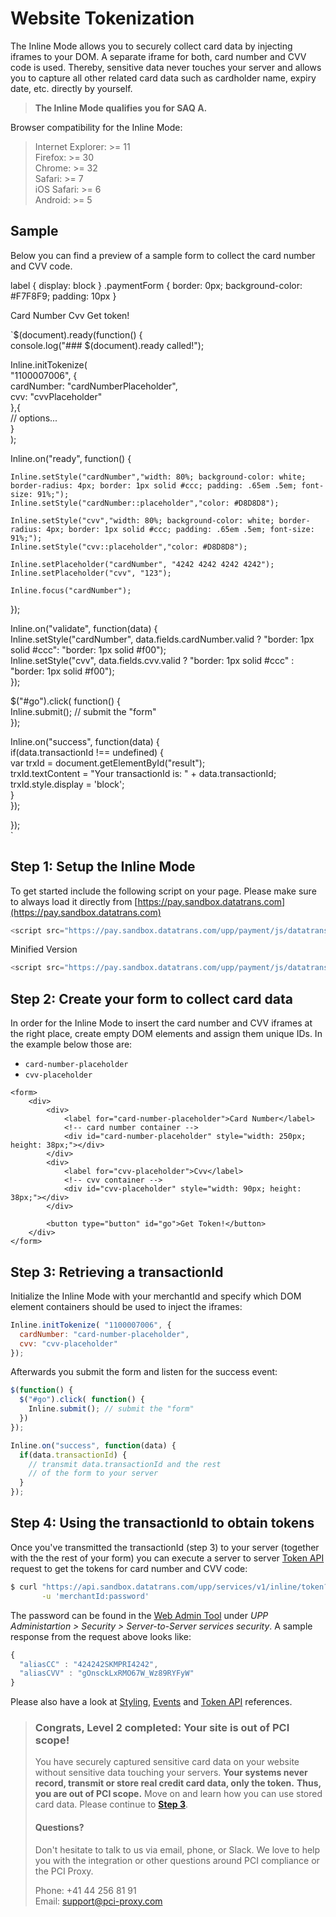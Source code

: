 # Website Tokenization

The Inline Mode allows you to securely collect card data by injecting iframes to your DOM. A separate iframe for both, card number and CVV code is used. Thereby, sensitive data never touches your server and allows you to capture all other related card data such as cardholder name, expiry date, etc. directly by yourself.

> **The Inline Mode qualifies you for SAQ A.**

Browser compatibility for the Inline Mode:

> Internet Explorer: &gt;= 11  
> Firefox: &gt;= 30  
> Chrome: &gt;= 32  
> Safari: &gt;= 7  
> iOS Safari: &gt;= 6  
> Android: &gt;= 5

## Sample

Below you can find a preview of a sample form to collect the card number and CVV code.

 label { display: block } .paymentForm { border: 0px; background-color: \#F7F8F9; padding: 10px } 

 Card Number Cvv Get token!

  
  
`$(document).ready(function() {  
  console.log("### $(document).ready called!");    
  
  Inline.initTokenize(   
    "1100007006", {  
      cardNumber: "cardNumberPlaceholder",  
      cvv: "cvvPlaceholder"  
    },{  
      // options...            
    }      
  );  
  
  Inline.on("ready", function() {  
  
    Inline.setStyle("cardNumber","width: 80%; background-color: white; border-radius: 4px; border: 1px solid #ccc; padding: .65em .5em; font-size: 91%;");  
    Inline.setStyle("cardNumber::placeholder","color: #D8D8D8");  
  
    Inline.setStyle("cvv","width: 80%; background-color: white; border-radius: 4px; border: 1px solid #ccc; padding: .65em .5em; font-size: 91%;");  
    Inline.setStyle("cvv::placeholder","color: #D8D8D8");  
  
    Inline.setPlaceholder("cardNumber", "4242 4242 4242 4242");  
    Inline.setPlaceholder("cvv", "123");  
  
    Inline.focus("cardNumber");  
  });  
  
  Inline.on("validate", function(data) {  
    Inline.setStyle("cardNumber", data.fields.cardNumber.valid ? "border: 1px solid #ccc": "border: 1px solid #f00");  
    Inline.setStyle("cvv", data.fields.cvv.valid ? "border: 1px solid #ccc" : "border: 1px solid #f00");  
  });  
  
  
  $("#go").click( function() {  
    Inline.submit(); // submit the "form"    
  });  
  
  Inline.on("success", function(data) {  
    if(data.transactionId !== undefined) {  
      var trxId = document.getElementById("result");  
      trxId.textContent = "Your transactionId is: " + data.transactionId;  
      trxId.style.display = 'block';  
    }  
  });  
  
});  
`  
  
  


## Step 1: Setup the Inline Mode

To get started include the following script on your page. Please make sure to always load it directly from [https://pay.sandbox.datatrans.com](https://pay.sandbox.datatrans.com)

```javascript
<script src="https://pay.sandbox.datatrans.com/upp/payment/js/datatrans-inline-1.0.0.js"></script>
```

Minified Version

```javascript
<script src="https://pay.sandbox.datatrans.com/upp/payment/js/datatrans-inline-1.0.0.min.js"></script>
```

## Step 2: Create your form to collect card data

In order for the Inline Mode to insert the card number and CVV iframes at the right place, create empty DOM elements and assign them unique IDs. In the example below those are:

* `card-number-placeholder`
* `cvv-placeholder`

```markup
<form>
    <div>
        <div>
            <label for="card-number-placeholder">Card Number</label>
            <!-- card number container -->
            <div id="card-number-placeholder" style="width: 250px; height: 38px;"></div>
        </div>
        <div>
            <label for="cvv-placeholder">Cvv</label>
            <!-- cvv container -->
            <div id="cvv-placeholder" style="width: 90px; height: 38px;"></div>
        </div>

        <button type="button" id="go">Get Token!</button>
    </div>
</form>
```

## Step 3: Retrieving a transactionId

Initialize the Inline Mode with your merchantId and specify which DOM element containers should be used to inject the iframes:

```javascript
Inline.initTokenize( "1100007006", {
  cardNumber: "card-number-placeholder", 
  cvv: "cvv-placeholder"                
});
```

Afterwards you submit the form and listen for the success event:

```javascript
$(function() {
  $("#go").click( function() {
    Inline.submit(); // submit the "form"
  })
});

Inline.on("success", function(data) {
  if(data.transactionId) {
    // transmit data.transactionId and the rest
    // of the form to your server    
  }
});
```

## Step 4: Using the transactionId to obtain tokens

Once you've transmitted the transactionId \(step 3\) to your server \(together with the the rest of your form\) you can execute a server to server [Token API](token-api.md) request to get the tokens for card number and CVV code:

```bash
$ curl "https://api.sandbox.datatrans.com/upp/services/v1/inline/token?transactionId=170419151426624571" \
       -u 'merchantId:password'
```

The password can be found in the [Web Admin Tool](https://admin.sandbox.datatrans.com) under _UPP Administartion &gt; Security &gt; Server-to-Server services security_. A sample response from the request above looks like:

```javascript
{
  "aliasCC" : "424242SKMPRI4242",
  "aliasCVV" : "gOnsckLxRMO67W_Wz89RYFyW"
}
```

Please also have a look at [Styling](initialization-and-styling.md), [Events](events.md) and [Token API](token-api.md) references.

> ### Congrats, Level 2 completed: Your site is out of PCI scope!
>
> You have securely captured sensitive card data on your website without sensitive data touching your servers. **Your systems never record, transmit or store real credit card data, only the token.** **Thus, you are out of PCI scope.** Move on and learn how you can use stored card data. Please continue to [**Step 3**](../../step-3-use-stored-cards/).
>
> #### Questions?
>
> Don't hesitate to talk to us via email, phone, or Slack. We love to help you with the integration or other questions around PCI compliance or the PCI Proxy.
>
> Phone: +41 44 256 81 91  
> Email: [support@pci-proxy.com](mailto:support@pci-proxy.com)

